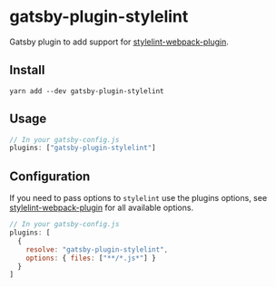 # gatsby-plugin-stylelint
Gatsby plugin to add support for [stylelint-webpack-plugin][plugin].

## Install
`yarn add --dev gatsby-plugin-stylelint`

## Usage
```javascript
// In your gatsby-config.js
plugins: ["gatsby-plugin-stylelint"]
```

## Configuration
If you need to pass options to `stylelint` use the plugins options, see
[stylelint-webpack-plugin][options] for all available options.

```javascript
// In your gatsby-config.js
plugins: [
  {
    resolve: "gatsby-plugin-stylelint",
    options: { files: ["**/*.js*"] }
  }
]
```

[plugin]: https://github.com/webpack-contrib/stylelint-webpack-plugin
[options]: https://github.com/webpack-contrib/stylelint-webpack-plugin#options
